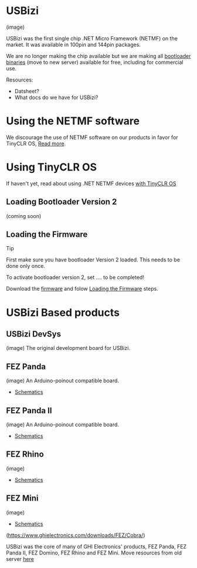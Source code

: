 # USBizi
(image)

USBizi was the first single chip .NET Micro Framework (NETMF) on the market. It was available in 100pin and 144pin packages.

We are no longer making the chip available but we are making all [bootloader binaries](https://www.ghielectronics.com/downloads/NETMF/USBizi/) (move to new server) available for free, including for commercial use. 

Resources:
*	Datsheet? 
*	What docs do we have for USBizi?

# Using the NETMF software
We discourage the use of NETMF software on our products in favor for TinyCLR OS, [Read more](intro.md).

# Using TinyCLR OS
If haven't yet, read about using .NET NETMF devices [with TinyCLR OS](intro.md#with-tinyclr-os)

## Loading Bootloader Version 2
(coming soon)

## Loading the Firmware

> [!Tip]
> First make sure you have bootloader Version 2 loaded. This needs to be done only once.

To activate bootloader version 2, set .... to be completed!

Download the [firmware](http://files.ghielectronics.com/downloads/TinyCLR/Firmware/EMX/EMX%20Firmware.0.6.0.glb) and folow [Loading the Firmware](intro.md#loading-the-firmware) steps.


# USBizi Based products
## USBizi DevSys
(image)
The original development board for USBizi.

## FEZ Panda
(image)
An Arduino-poinout compatible board.

* [Schematics]()

## FEZ Panda II
(image)
An Arduino-poinout compatible board.

* [Schematics]()

## FEZ Rhino
(image)

* [Schematics]()

## FEZ Mini
(image)

* [Schematics]()

(https://www.ghielectronics.com/downloads/FEZ/Cobra/)

USBizi was the core of many of GHI Electronics' products, FEZ Panda, FEZ Panda II, FEZ Domino, FEZ Rhino and FEZ Mini. 
Move resources from old server [here](https://www.ghielectronics.com/downloads/FEZ/)